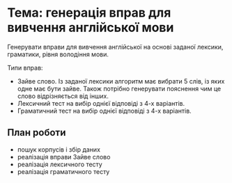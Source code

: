 # Тема: генерація вправ для вивчення англійської мови


Генерувати вправи для вивчення англійської на основі заданої лексики, граматики, рівня володіння мови.

Типи вправ:
- Зайве слово. Із заданої лексики алгоритм має вибрати 5 слів, із яких одне має бути зайве. Також потрібно генерувати пояснення чим це слово відрізняється від інших.
- Лексичний тест на вибір однієї відповіді з 4-х варіантів.
- Граматичний тест на вибір однієї відповіді з 4-х варіантів.


## План роботи

- пошук корпусів і збір даних
- реалізація вправи Зайве слово
- реалізація лексичного тесту
- реалізація граматичного тесту
